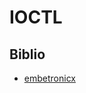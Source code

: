 # IOCTL

## Biblio

- [embetronicx](https://embetronicx.com/tutorials/linux/device-drivers/ioctl-tutorial-in-linux/)
